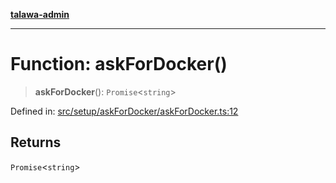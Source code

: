 [**talawa-admin**](../../../../README.md)

***

# Function: askForDocker()

> **askForDocker**(): `Promise`\<`string`\>

Defined in: [src/setup/askForDocker/askForDocker.ts:12](https://github.com/MayankJha014/talawa-admin/blob/0dd35cc200a4ed7562fa81ab87ec9b2a6facd18b/src/setup/askForDocker/askForDocker.ts#L12)

## Returns

`Promise`\<`string`\>
